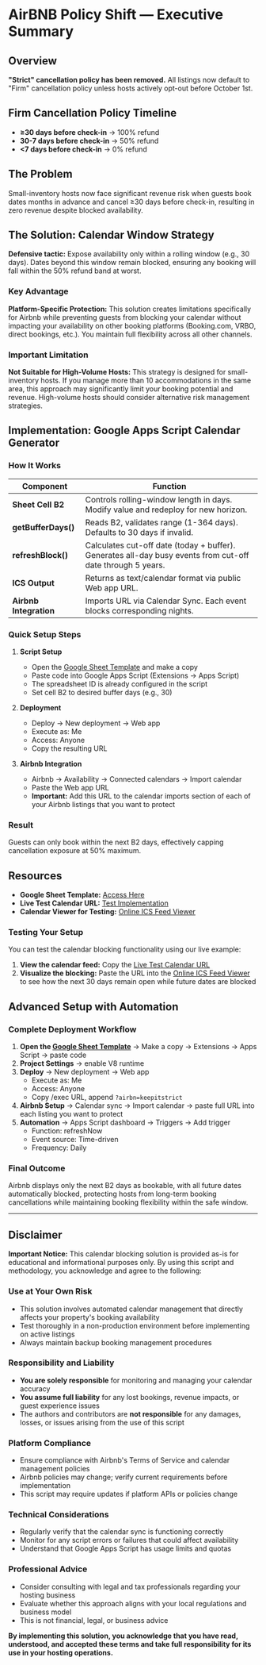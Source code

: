 # AirBNB Policy Shift — Executive Summary

## Overview

**"Strict" cancellation policy has been removed.** All listings now default to "Firm" cancellation policy unless hosts actively opt-out before October 1st.

## Firm Cancellation Policy Timeline

- **≥30 days before check-in** → 100% refund
- **30-7 days before check-in** → 50% refund  
- **<7 days before check-in** → 0% refund

## The Problem

Small-inventory hosts now face significant revenue risk when guests book dates months in advance and cancel ≥30 days before check-in, resulting in zero revenue despite blocked availability.

## The Solution: Calendar Window Strategy

**Defensive tactic:** Expose availability only within a rolling window (e.g., 30 days). Dates beyond this window remain blocked, ensuring any booking will fall within the 50% refund band at worst.

### Key Advantage

**Platform-Specific Protection:** This solution creates limitations specifically for Airbnb while preventing guests from blocking your calendar without impacting your availability on other booking platforms (Booking.com, VRBO, direct bookings, etc.). You maintain full flexibility across all other channels.

### Important Limitation

**Not Suitable for High-Volume Hosts:** This strategy is designed for small-inventory hosts. If you manage more than 10 accommodations in the same area, this approach may significantly limit your booking potential and revenue. High-volume hosts should consider alternative risk management strategies.

## Implementation: Google Apps Script Calendar Generator

### How It Works

| Component | Function |
|-----------|----------|
| **Sheet Cell B2** | Controls rolling-window length in days. Modify value and redeploy for new horizon. |
| **getBufferDays()** | Reads B2, validates range (1-364 days). Defaults to 30 days if invalid. |
| **refreshBlock()** | Calculates cut-off date (today + buffer). Generates all-day busy events from cut-off date through 5 years. |
| **ICS Output** | Returns as text/calendar format via public Web app URL. |
| **Airbnb Integration** | Imports URL via Calendar Sync. Each event blocks corresponding nights. |

### Quick Setup Steps

1. **Script Setup**
   - Open the [Google Sheet Template](https://docs.google.com/spreadsheets/d/1IUTRKD7PGOo0ssOyKqZp-0CsJpMGtjX3hPYlKr3SB8k/) and make a copy
   - Paste code into Google Apps Script (Extensions → Apps Script)
   - The spreadsheet ID is already configured in the script
   - Set cell B2 to desired buffer days (e.g., 30)

2. **Deployment**
   - Deploy → New deployment → Web app
   - Execute as: Me
   - Access: Anyone
   - Copy the resulting URL

3. **Airbnb Integration**
   - Airbnb → Availability → Connected calendars → Import calendar
   - Paste the Web app URL
   - **Important:** Add this URL to the calendar imports section of each of your Airbnb listings that you want to protect

### Result

Guests can only book within the next B2 days, effectively capping cancellation exposure at 50% maximum.

## Resources

- **Google Sheet Template:** [Access Here](https://docs.google.com/spreadsheets/d/1IUTRKD7PGOo0ssOyKqZp-0CsJpMGtjX3hPYlKr3SB8k/)
- **Live Test Calendar URL:** [Test Implementation](https://script.google.com/macros/s/AKfycbzHSojgtehBN9M9BeLVs8WGBzq3Gmco6XGg2DdJq9do6iBo893cazhekM9i4laqr-E6/exec?aribn=keepitstrict)
- **Calendar Viewer for Testing:** [Online ICS Feed Viewer](https://larrybolt.github.io/online-ics-feed-viewer/)

### Testing Your Setup

You can test the calendar blocking functionality using our live example:
1. **View the calendar feed:** Copy the [Live Test Calendar URL](https://script.google.com/macros/s/AKfycbzHSojgtehBN9M9BeLVs8WGBzq3Gmco6XGg2DdJq9do6iBo893cazhekM9i4laqr-E6/exec?aribn=keepitstrict) 
2. **Visualize the blocking:** Paste the URL into the [Online ICS Feed Viewer](https://larrybolt.github.io/online-ics-feed-viewer/) to see how the next 30 days remain open while future dates are blocked

## Advanced Setup with Automation

### Complete Deployment Workflow

1. **Open the [Google Sheet Template](https://docs.google.com/spreadsheets/d/1IUTRKD7PGOo0ssOyKqZp-0CsJpMGtjX3hPYlKr3SB8k/)** → Make a copy → Extensions → Apps Script → paste code
2. **Project Settings** → enable V8 runtime
3. **Deploy** → New deployment → Web app
   - Execute as: Me
   - Access: Anyone
   - Copy /exec URL, append `?airbn=keepitstrict`
4. **Airbnb Setup** → Calendar sync → Import calendar → paste full URL into each listing you want to protect
5. **Automation** → Apps Script dashboard → Triggers → Add trigger
   - Function: refreshNow
   - Event source: Time-driven
   - Frequency: Daily

### Final Outcome

Airbnb displays only the next B2 days as bookable, with all future dates automatically blocked, protecting hosts from long-term booking cancellations while maintaining booking flexibility within the safe window.

---

## Disclaimer

**Important Notice:** This calendar blocking solution is provided as-is for educational and informational purposes only. By using this script and methodology, you acknowledge and agree to the following:

### Use at Your Own Risk
- This solution involves automated calendar management that directly affects your property's booking availability
- Test thoroughly in a non-production environment before implementing on active listings
- Always maintain backup booking management procedures

### Responsibility and Liability
- **You are solely responsible** for monitoring and managing your calendar accuracy
- **You assume full liability** for any lost bookings, revenue impacts, or guest experience issues
- The authors and contributors are **not responsible** for any damages, losses, or issues arising from the use of this script

### Platform Compliance
- Ensure compliance with Airbnb's Terms of Service and calendar management policies
- Airbnb policies may change; verify current requirements before implementation
- This script may require updates if platform APIs or policies change

### Technical Considerations
- Regularly verify that the calendar sync is functioning correctly
- Monitor for any script errors or failures that could affect availability
- Understand that Google Apps Script has usage limits and quotas

### Professional Advice
- Consider consulting with legal and tax professionals regarding your hosting business
- Evaluate whether this approach aligns with your local regulations and business model
- This is not financial, legal, or business advice

**By implementing this solution, you acknowledge that you have read, understood, and accepted these terms and take full responsibility for its use in your hosting operations.**
